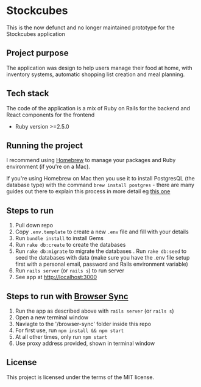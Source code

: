 # Stockcubes

This is the now defunct and no longer maintained prototype for the Stockcubes application

## Project purpose

The application was design to help users manage their food at home, with inventory systems, automatic shopping list creation and meal planning.

## Tech stack

The code of the application is a mix of Ruby on Rails for the backend and React components for the frontend

* Ruby version >=2.5.0

## Running the project

I recommend using [Homebrew](https://brew.sh/) to manage your packages and Ruby environment (if you're on a Mac).

If you're using Homebrew on Mac then you use it to install PostgresQL (the database type) with the command `brew install postgres` - there are many guides out there to explain this process in more detail eg [this one](https://gist.github.com/sgnl/609557ebacd3378f3b72)

## Steps to run
1. Pull down repo
2. Copy `.env.template` to create a new `.env` file and fill with your details
3. Run `bundle install` to install Gems
4. Run `rake db:create` to create the databases
5. Run `rake db:migrate` to migrate the databases
. Run `rake db:seed` to seed the databases with data (make sure you have the .env file setup first with a personal email, password and Rails environment variable)
7. Run `rails server` (or `rails s`) to run server
8. See app at [http://localhost:3000](http://localhost:3000)

## Steps to run with [Browser Sync](https://browsersync.io)
1. Run the app as described above with `rails server` (or `rails s`)
2. Open a new terminal window
3. Naviagte to the '/browser-sync' folder inside this repo
4. For first use, run `npm install && npm start`
5. At all other times, only run `npm start`
6. Use proxy address provided, shown in terminal window

## License

This project is licensed under the terms of the MIT license.
